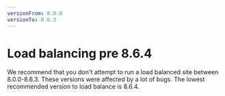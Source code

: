 ```yaml
---
versionFrom: 8.0.0
versionTo: 8.6.3
---
```


# Load balancing pre 8.6.4

We recommend that you don't attempt to run a load balanced site between 8.0.0-8.6.3. These versions were affected by a lot of bugs. The lowest recommended version to load balance is 8.6.4.
